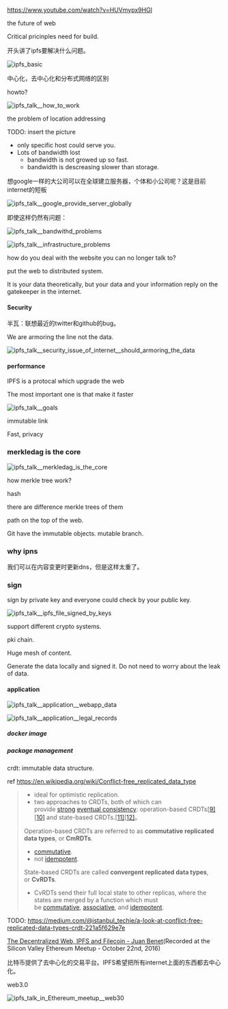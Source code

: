 <https://www.youtube.com/watch?v=HUVmypx9HGI>

the future of web

Critical pricinples need for build.



开头讲了ipfs要解决什么问题。

![ipfs_basic](http://opuclx9sq.bkt.clouddn.com/2018-05-14-030313.png)



中心化，去中心化和分布式网络的区别



howto?

![ipfs_talk__how_to_work](http://opuclx9sq.bkt.clouddn.com/2018-05-14-032437.png)



the problem of location addressing

TODO: insert the picture

* only specific host could serve you.
* Lots of bandwidth lost
  * bandwidth is not growed up so fast.
  * bandwidth is descreasing slower than storage.

想google一样的大公司可以在全球建立服务器，个体和小公司呢？这是目前internet的短板

![ipfs_talk__google_provide_server_globally](http://opuclx9sq.bkt.clouddn.com/2018-05-14-033422.png)



即使这样仍然有问题：

![ipfs_talk__bandwithd_problems](http://opuclx9sq.bkt.clouddn.com/2018-05-14-034307.png)

![ipfs_talk__infrastructure_problems](http://opuclx9sq.bkt.clouddn.com/2018-05-14-034310.png)



how do you deal with the website you can no longer talk to?

put the web to distributed system. 



It is your data theoretically, but your data and your information reply on the gatekeeper in the internet. 



#### Security

半瓦：联想最近的twitter和github的bug。



We are armoring the line not the data.

![ipfs_talk__security_issue_of_internet__should_armoring_the_data](http://opuclx9sq.bkt.clouddn.com/2018-05-14-035113.png)



#### performance



IPFS is a protocal which upgrade the web 

The most important one is that make it faster

![ipfs_talk__goals](http://opuclx9sq.bkt.clouddn.com/2018-05-14-035510.png)



immutable link



Fast, privacy



### merkledag is the core

![ipfs_talk__merkledag_is_the_core](http://opuclx9sq.bkt.clouddn.com/2018-05-14-040331.png)

how merkle tree work?

hash

there are difference merkle trees of them



path on the top of the web.



Git have the immutable objects. mutable branch.



### why ipns

我们可以在内容变更时更新dns，但是这样太重了。

### sign

sign by private key and everyone could check by your public key.

![ipfs_talk__ipfs_file_signed_by_keys](http://opuclx9sq.bkt.clouddn.com/2018-05-14-073146.png)

support different crypto systems.

pki chain.

Huge mesh of content.



Generate the data locally and signed it. Do not need to worry about the leak of data.

#### application

![ipfs_talk__application__webapp_data](http://opuclx9sq.bkt.clouddn.com/2018-05-14-074235.png)

![ipfs_talk__application__legal_records](http://opuclx9sq.bkt.clouddn.com/2018-05-14-073832.png)



##### docker image

##### package management





crdt: immutable data structure.

ref <https://en.wikipedia.org/wiki/Conflict-free_replicated_data_type>

> * ideal for optimistic replication.
> * two approaches to CRDTs, both of which can provide [strong](https://en.wikipedia.org/wiki/Strong_consistency) [eventual consistency](https://en.wikipedia.org/wiki/Eventual_consistency): operation-based CRDTs[[9\]](https://en.wikipedia.org/wiki/Conflict-free_replicated_data_type#cite_note-2010OpBased-9)[[10\]](https://en.wikipedia.org/wiki/Conflict-free_replicated_data_type#cite_note-:0-10) and state-based CRDTs.[[11\]](https://en.wikipedia.org/wiki/Conflict-free_replicated_data_type#cite_note-1999StateBased-11)[[12\]](https://en.wikipedia.org/wiki/Conflict-free_replicated_data_type#cite_note-:1-12)。
>
> Operation-based CRDTs are referred to as **commutative replicated data types**, or **CmRDTs**. 
>
> * [commutative](https://en.wikipedia.org/wiki/Commutative).
> * not [idempotent](https://en.wikipedia.org/wiki/Idempotent). 
>
> State-based CRDTs are called **convergent replicated data types**, or **CvRDTs**.
>
> * CvRDTs send their full local state to other replicas, where the states are merged by a function which must be [commutative](https://en.wikipedia.org/wiki/Commutative), [associative](https://en.wikipedia.org/wiki/Associative), and [idempotent](https://en.wikipedia.org/wiki/Idempotent). 

TODO: <https://medium.com/@istanbul_techie/a-look-at-conflict-free-replicated-data-types-crdt-221a5f629e7e>



[The Decentralized Web, IPFS and Filecoin - Juan Benet](https://www.youtube.com/watch?v=cU-n_m-snxQ)(Recorded at the Silicon Valley Ethereum Meetup - October 22nd, 2016)

比特币提供了去中心化的交易平台。IPFS希望把所有internet上面的东西都去中心化。



web3.0

![ipfs_talk_in_Ethereum_meetup__web30](http://opuclx9sq.bkt.clouddn.com/2018-05-14-085809.png)